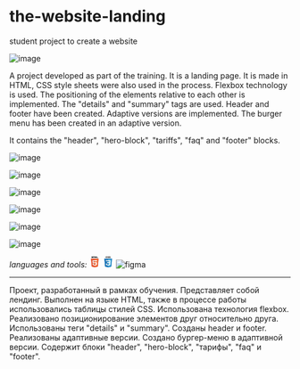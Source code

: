 # the-website-landing
student project to create a website

![image](https://github.com/user-attachments/assets/5f682125-44e5-41ba-9949-fe6a179a861a)

A project developed as part of the training. It is a landing page.  It is made in HTML, CSS style sheets were also used in the process. Flexbox technology is used. The positioning of the elements relative to each other is implemented. The "details" and "summary" tags are used. Header and footer have been created. Adaptive versions are implemented. The burger menu has been created in an adaptive version.

It contains the "header", "hero-block", "tariffs", "faq" and "footer" blocks.

![image](https://github.com/user-attachments/assets/a5f74cb8-7990-4cb4-beb8-87c68dbd23db)

![image](https://github.com/user-attachments/assets/a368a704-1604-4eca-a04e-817ca167b416)

![image](https://github.com/user-attachments/assets/7180b348-870e-42b7-92a0-6bc1c979990d)

![image](https://github.com/user-attachments/assets/55163439-e785-47e1-a4f7-29ce2e1c9bce)

![image](https://github.com/user-attachments/assets/39a669fe-bbda-4ef5-ac7f-6741ffb610c6)

![image](https://github.com/user-attachments/assets/847e6f51-25bf-45f1-b407-a5c4bd014bf4)

<i>languages and tools:</i> 
<img src="https://raw.githubusercontent.com/devicons/devicon/master/icons/html5/html5-original-wordmark.svg" alt="html5" width="20" height="20"/>
<img src="https://raw.githubusercontent.com/devicons/devicon/master/icons/css3/css3-original-wordmark.svg" alt="css3" width="20" height="20"/>
<img src="https://www.vectorlogo.zone/logos/figma/figma-icon.svg" alt="figma" width="15" height="15"/>

<hr>

Проект, разработанный в рамках обучения. Представляет собой лендинг.  Выполнен на языке HTML, также в процессе работы использовались таблицы стилей CSS. Использована технология flexbox. Реализовано позиционирование элементов друг относительно друга. Использованы теги "details" и "summary". Созданы header и footer. Реализованы адаптивные версии. Создано бургер-меню в адаптивной версии.
Содержит блоки "header", "hero-block", "тарифы", "faq" и "footer".
